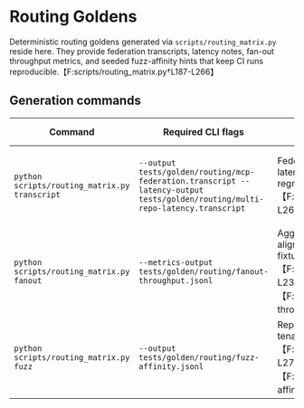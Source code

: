 # Routing Goldens

Deterministic routing goldens generated via `scripts/routing_matrix.py` reside
here. They provide federation transcripts, latency notes, fan-out throughput
metrics, and seeded fuzz-affinity hints that keep CI runs reproducible.【F:scripts/routing_matrix.py†L187-L266】

## Generation commands

| Command | Required CLI flags | Produces | Dependencies / config |
| --- | --- | --- | --- |
| `python scripts/routing_matrix.py transcript` | `--output tests/golden/routing/mcp-federation.transcript --latency-output tests/golden/routing/multi-repo-latency.transcript` | Federation replay transcript and hop latency notes consumed by regression suites.【F:scripts/routing_matrix.py†L235-L266】 | Requires the deterministic topology emitted by the `matrix` and `latency` subcommands. |
| `python scripts/routing_matrix.py fanout` | `--metrics-output tests/golden/routing/fanout-throughput.jsonl` | Aggregated throughput metrics aligned with the high fan-out fixtures.【F:scripts/routing_matrix.py†L187-L233】【F:tests/golden/routing/fanout-throughput.jsonl†L1-L15】 | Optional `--output-dir` flag can refresh fixture JSONL payloads in the same run. |
| `python scripts/routing_matrix.py fuzz` | `--output tests/golden/routing/fuzz-affinity.jsonl` | Repository affinity hints for fuzzing tenant isolation.【F:scripts/routing_matrix.py†L268-L279】【F:tests/golden/routing/fuzz-affinity.jsonl†L1-L5】 | Uses a seeded RNG to keep permutations deterministic across CI jobs. |
